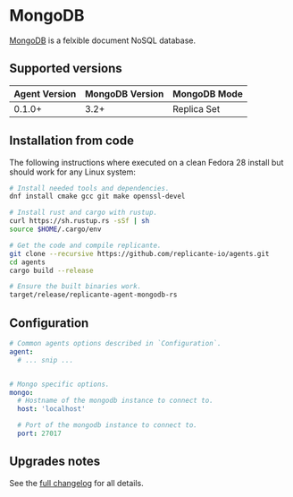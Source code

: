 # MongoDB
[MongoDB](https://www.mongodb.com/) is a felxible document NoSQL database.


## Supported versions
| Agent Version | MongoDB Version | MongoDB Mode |
| ------------- | --------------- | ------------ |
| 0.1.0+        | 3.2+            | Replica Set  |


## Installation from code
The following instructions where executed on a clean Fedora 28 install
but should work for any Linux system:
```bash
# Install needed tools and dependencies.
dnf install cmake gcc git make openssl-devel

# Install rust and cargo with rustup.
curl https://sh.rustup.rs -sSf | sh
source $HOME/.cargo/env

# Get the code and compile replicante.
git clone --recursive https://github.com/replicante-io/agents.git
cd agents
cargo build --release

# Ensure the built binaries work.
target/release/replicante-agent-mongodb-rs
```


## Configuration
```yaml
# Common agents options described in `Configuration`.
agent:
  # ... snip ...


# Mongo specific options.
mongo:
  # Hostname of the mongodb instance to connect to.
  host: 'localhost'

  # Port of the mongodb instance to connect to.
  port: 27017
```


## Upgrades notes
See the [full changelog](https://github.com/replicante-io/agents/blob/master/mongodb/CHANGELOG.md)
for all details.
